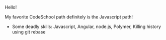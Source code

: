 Hello!

My favorite CodeSchool path definitely is the Javascript path! 

* Some deadly skills: Javascript, Angular, node.js, Polymer, Killing history using git rebase 
